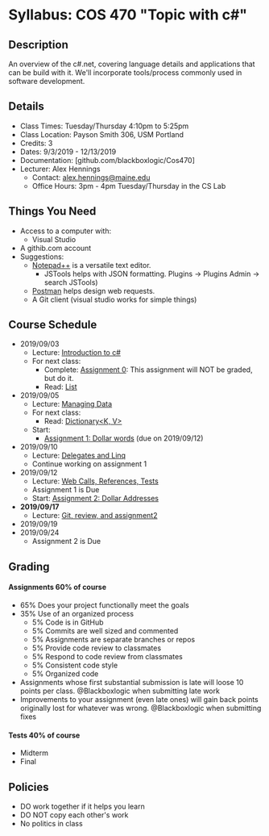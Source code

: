 # Syllabus: COS 470 "Topic with c#"
## Description
An overview of the c#.net, covering language details and applications that can be build with it. We'll incorporate tools/process commonly used in software development.

## Details
* Class Times: Tuesday/Thursday 4:10pm to 5:25pm
* Class Location: Payson Smith 306, USM Portland
* Credits: 3
* Dates: 9/3/2019 - 12/13/2019
* Documentation: [github.com/blackboxlogic/Cos470]
* Lecturer: Alex Hennings
  * Contact: alex.hennings@maine.edu
  * Office Hours: 3pm - 4pm Tuesday/Thursday in the CS Lab

## Things You Need
* Access to a computer with:
  * Visual Studio
* A githib.com account
* Suggestions:
  * [Notepad++](https://notepad-plus-plus.org/download/) is a versatile text editor.
    * JSTools helps with JSON formatting. Plugins -> Plugins Admin -> search JSTools)
  * [Postman](https://www.getpostman.com/downloads/) helps design web requests.
  * A Git client (visual studio works for simple things)

## Course Schedule
* 2019/09/03
  * Lecture: [Introduction to c#](https://github.com/blackboxlogic/Cos470/blob/master/Notes/2019-09-03.md)
  * For next class:
    * Complete: [Assignment 0](https://github.com/blackboxlogic/Cos470/blob/master/Assignment0/Assignment.md): This assignment will NOT be graded, but do it.
    * Read: [List<T>](https://docs.microsoft.com/en-us/dotnet/api/system.collections.generic.list-1)
* 2019/09/05
  * Lecture: [Managing Data](https://github.com/blackboxlogic/Cos470/blob/master/Notes/2019-09-05.md)
  * For next class:
    * Read: [Dictionary<K, V>](https://docs.microsoft.com/en-us/dotnet/api/system.collections.generic.dictionary-2)
  * Start:
    * [Assignment 1: Dollar words](https://github.com/blackboxlogic/Cos470/blob/master/Assignment1/DollarWords.md) (due on 2019/09/12)
* 2019/09/10
  * Lecture: [Delegates and Linq](https://github.com/blackboxlogic/Cos470/blob/master/Notes/2019-09-10.md)
  * Continue working on assignment 1
* 2019/09/12
  * Lecture: [Web Calls, References, Tests](https://github.com/blackboxlogic/Cos470/blob/master/Notes/2019-09-12.md)
  * Assignment 1 is Due
  * Start: [Assignment 2: Dollar Addresses](https://github.com/blackboxlogic/Cos470/blob/master/Assignment2/DollarAddresses.md)
* **2019/09/17**
  * Lecture: [Git, review, and assignment2](https://github.com/blackboxlogic/Cos470/blob/master/Notes/2019-09-17.md)
* 2019/09/19
* 2019/09/24
  * Assignment 2 is Due
  
## Grading
#### Assignments 60% of course
* 65% Does your project functionally meet the goals
* 35% Use of an organized process
  * 5% Code is in GitHub
  * 5% Commits are well sized and commented
  * 5% Assignments are separate branches or repos
  * 5% Provide code review to classmates
  * 5% Respond to code review from classmates
  * 5% Consistent code style
  * 5% Organized code
* Assignments whose first substantial submission is late will loose 10 points per class. @Blackboxlogic when submitting late work
* Improvements to your assignment (even late ones) will gain back points originally lost for whatever was wrong. @Blackboxlogic when submitting fixes

#### Tests 40% of course
* Midterm
* Final

## Policies
* DO work together if it helps you learn
* DO NOT copy each other's work
* No politics in class